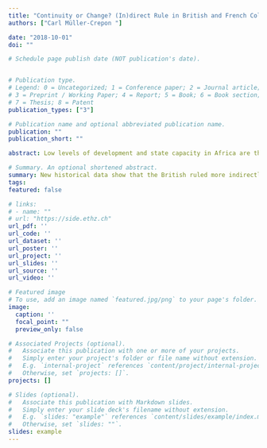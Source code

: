 ```yaml
---
title: "Continuity or Change? (In)direct Rule in British and French Colonial Africa"
authors: ["Carl Müller-Crepon "]

date: "2018-10-01"
doi: ""

# Schedule page publish date (NOT publication's date).


# Publication type.
# Legend: 0 = Uncategorized; 1 = Conference paper; 2 = Journal article;
# 3 = Preprint / Working Paper; 4 = Report; 5 = Book; 6 = Book section;
# 7 = Thesis; 8 = Patent
publication_types: ["3"]

# Publication name and optional abbreviated publication name.
publication: ""
publication_short: ""

abstract: Low levels of development and state capacity in Africa are thought to originate in colonialism in general and indirect colonial rule in particular. But despite a century of debate about the nature, causes, and consequences of direct and indirect colonial rule on the continent, data and evidence about its application are scarce. Based on newly collected historical data, this paper provides evidence for two claims that have marked the debate since its inception. First, British administrations have ruled more indirectly than French ones. French colonization led to demise of 7 out of 10 pre-colonial polities. Under British rule, 3 out of 10 polities disappeared as measured by the continuation of their lines of succession. Second, pre-colonial centralization was a crucial prerequisite for indirect rule. Local administrative data from 8 British colonies shows that British colonizers employed less administrative effort and devolved more power to native authorities where centralized institutions existed. Such a pattern did not exist in French colonies. Together, these findings improve our understanding of the long-term effects of pre-colonial institutions, the roots of regional and ethnic inequalities, and the origins of currently observed customary institutions in Africa.

# Summary. An optional shortened abstract.
summary: New historical data show that the British ruled more indirectly than the French, in particular in precolonially centralized regions.
tags:
featured: false

# links:
# - name: ""
# url: "https://side.ethz.ch"
url_pdf: ''
url_code: ''
url_dataset: ''
url_poster: ''
url_project: ''
url_slides: ''
url_source: ''
url_video: ''

# Featured image
# To use, add an image named `featured.jpg/png` to your page's folder. 
image:
  caption: ''
  focal_point: ""
  preview_only: false

# Associated Projects (optional).
#   Associate this publication with one or more of your projects.
#   Simply enter your project's folder or file name without extension.
#   E.g. `internal-project` references `content/project/internal-project/index.md`.
#   Otherwise, set `projects: []`.
projects: []

# Slides (optional).
#   Associate this publication with Markdown slides.
#   Simply enter your slide deck's filename without extension.
#   E.g. `slides: "example"` references `content/slides/example/index.md`.
#   Otherwise, set `slides: ""`.
slides: example
---
```



